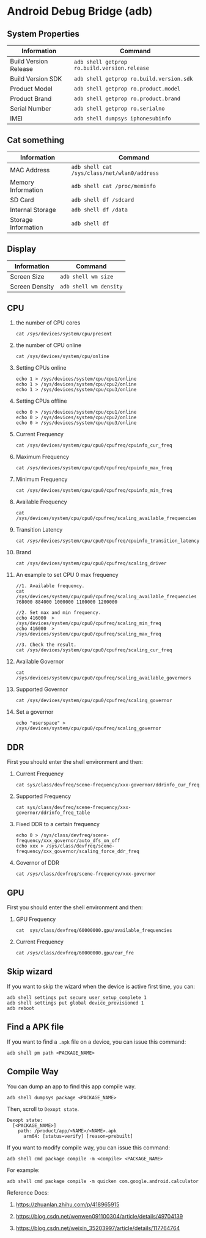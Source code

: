 # Android Debug Bridge (adb)

## System Properties

| Information           | Command                                      |
| --------------------- | -------------------------------------------- |
| Build Version Release | `adb shell getprop ro.build.version.release` |
| Build Version SDK     | `adb shell getprop ro.build.version.sdk`     |
| Product Model         | `adb shell getprop ro.product.model`         |
| Product Brand         | `adb shell getprop ro.product.brand`         |
| Serial Number         | `adb shell getprop ro.serialno`              |
| IMEI                  | `adb shell dumpsys iphonesubinfo`            |

## Cat something

| Information         | Command                                      |
| ------------------- | -------------------------------------------- |
| MAC Address         | `adb shell cat /sys/class/net/wlan0/address` |
| Memory Information  | `adb shell cat /proc/meminfo`                |
| SD Card             | `adb shell df /sdcard`                       |
| Internal Storage    | `adb shell df /data`                         |
| Storage Information | `adb shell df`                               |

## Display

| Information    | Command                |
| -------------- | ---------------------- |
| Screen Size    | `adb shell wm size`    |
| Screen Density | `adb shell wm density` |

## CPU

1. the number of CPU cores

   ```shell
   cat /sys/devices/system/cpu/present
   ```

2. the number of CPU online

   ```shell
   cat /sys/devices/system/cpu/online
   ```

3. Setting CPUs online

   ```shell
   echo 1 > /sys/devices/system/cpu/cpu1/online
   echo 1 > /sys/devices/system/cpu/cpu2/online
   echo 1 > /sys/devices/system/cpu/cpu3/online
   ```

4. Setting CPUs offline

   ```shell
   echo 0 > /sys/devices/system/cpu/cpu1/online
   echo 0 > /sys/devices/system/cpu/cpu2/online
   echo 0 > /sys/devices/system/cpu/cpu3/online
   ```

5. Current Frequency

   ```shell
   cat /sys/devices/system/cpu/cpu0/cpufreq/cpuinfo_cur_freq
   ```

6. Maximum Frequency

   ```shell
   cat /sys/devices/system/cpu/cpu0/cpufreq/cpuinfo_max_freq
   ```

7. Minimum Frequency

   ```shell
   cat /sys/devices/system/cpu/cpu0/cpufreq/cpuinfo_min_freq
   ```

8. Available Frequency

   ```shell
   cat /sys/devices/system/cpu/cpu0/cpufreq/scaling_available_frequencies
   ```

9. Transition Latency

   ```shell
   cat /sys/devices/system/cpu/cpu0/cpufreq/cpuinfo_transition_latency
   ```

10. Brand

    ```shell
    cat /sys/devices/system/cpu/cpu0/cpufreq/scaling_driver
    ```

11. An example to set CPU 0 max frequency

    ```shell
    //1. Available frequency.
    cat /sys/devices/system/cpu/cpu0/cpufreq/scaling_available_frequencies
    768000 884000 1000000 1100000 1200000
    
    //2. Set max and min frequency.
    echo 416000  > /sys/devices/system/cpu/cpu0/cpufreq/scaling_min_freq
    echo 416000  > /sys/devices/system/cpu/cpu0/cpufreq/scaling_max_freq
    
    //3. Check the result.
    cat /sys/devices/system/cpu/cpu0/cpufreq/scaling_cur_freq
    ```

12. Available Governor

    ```shell
    cat /sys/devices/system/cpu/cpu0/cpufreq/scaling_available_governors
    ```

13. Supported Governor

    ```shell
    cat /sys/devices/system/cpu/cpu0/cpufreq/scaling_governor
    ```

14. Set a governor

    ```shell
    echo "userspace" > /sys/devices/system/cpu/cpu0/cpufreq/scaling_governor
    ```

## DDR

First you should enter the shell environment and then:

1. Current Frequency 

   ```shell
   cat sys/class/devfreq/scene-frequency/xxx-governor/ddrinfo_cur_freq
   ```

2. Supported Frequency

   ```shell
   cat sys/class/devfreq/scene-frequency/xxx-governor/ddrinfo_freq_table
   ```

3. Fixed DDR to a certain frequency

   ```shell
   echo 0 > /sys/class/devfreq/scene-frequency/xxx_governor/auto_dfs_on_off
   echo xxx > /sys/class/devfreq/scene-frequency/xxx_governor/scaling_force_ddr_freq
   ```

4. Governor of DDR

   ```
   cat /sys/class/devfreq/scene-frequency/xxx-governor
   ```

## GPU

First you should enter the shell environment and then:

1. GPU Frequency

   ```shell
   cat  sys/class/devfreq/60000000.gpu/available_frequencies
   ```

2. Current Frequency

   ```shell
   cat /sys/class/devfreq/60000000.gpu/cur_fre
   ```

## Skip wizard

If you want to skip the wizard when the device is active first time, you can:

```shell
adb shell settings put secure user_setup_complete 1
adb shell settings put global device_provisioned 1
adb reboot
```

## Find a APK file

If you want to find a `.apk` file on a device, you can issue this command:

```shell
adb shell pm path <PACKAGE_NAME>
```

## Compile Way

You can dump an app to find this app compile way.

```shell
adb shell dumpsys package <PACKAGE_NAME>
```

Then, scroll to `Dexopt state`. 

```shell
Dexopt state:
  [<PACKAGE_NAME>]
    path: /product/app/<NAME>/<NAME>.apk
      arm64: [status=verify] [reason=prebuilt]
```

If you want to modify compile way, you can issue this command:

```shell
adb shell cmd package compile -m <compile> <PACKAGE_NAME>
```

For example:

```shell
adb shell cmd package compile -m quicken com.google.android.calculator
```

Reference Docs:

1. https://zhuanlan.zhihu.com/p/418965915

2. https://blog.csdn.net/wenwen091100304/article/details/49704139
3. https://blog.csdn.net/weixin_35203997/article/details/117764764